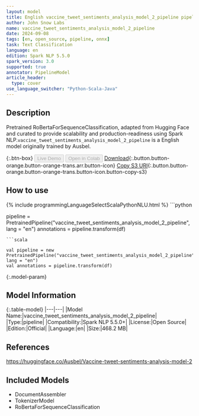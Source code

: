 ```yaml
---
layout: model
title: English vaccine_tweet_sentiments_analysis_model_2_pipeline pipeline RoBertaForSequenceClassification from Ausbel
author: John Snow Labs
name: vaccine_tweet_sentiments_analysis_model_2_pipeline
date: 2024-09-08
tags: [en, open_source, pipeline, onnx]
task: Text Classification
language: en
edition: Spark NLP 5.5.0
spark_version: 3.0
supported: true
annotator: PipelineModel
article_header:
  type: cover
use_language_switcher: "Python-Scala-Java"
---
```


## Description

Pretrained RoBertaForSequenceClassification, adapted from Hugging Face and curated to provide scalability and production-readiness using Spark NLP.`vaccine_tweet_sentiments_analysis_model_2_pipeline` is a English model originally trained by Ausbel.

{:.btn-box}
<button class="button button-orange" disabled>Live Demo</button>
<button class="button button-orange" disabled>Open in Colab</button>
[Download](https://s3.amazonaws.com/auxdata.johnsnowlabs.com/public/models/vaccine_tweet_sentiments_analysis_model_2_pipeline_en_5.5.0_3.0_1725829681996.zip){:.button.button-orange.button-orange-trans.arr.button-icon}
[Copy S3 URI](s3://auxdata.johnsnowlabs.com/public/models/vaccine_tweet_sentiments_analysis_model_2_pipeline_en_5.5.0_3.0_1725829681996.zip){:.button.button-orange.button-orange-trans.button-icon.button-copy-s3}

## How to use



<div class="tabs-box" markdown="1">
{% include programmingLanguageSelectScalaPythonNLU.html %}
```python

pipeline = PretrainedPipeline("vaccine_tweet_sentiments_analysis_model_2_pipeline", lang = "en")
annotations =  pipeline.transform(df)   

```
```scala

val pipeline = new PretrainedPipeline("vaccine_tweet_sentiments_analysis_model_2_pipeline", lang = "en")
val annotations = pipeline.transform(df)

```
</div>

{:.model-param}
## Model Information

{:.table-model}
|---|---|
|Model Name:|vaccine_tweet_sentiments_analysis_model_2_pipeline|
|Type:|pipeline|
|Compatibility:|Spark NLP 5.5.0+|
|License:|Open Source|
|Edition:|Official|
|Language:|en|
|Size:|468.2 MB|

## References

https://huggingface.co/Ausbel/Vaccine-tweet-sentiments-analysis-model-2

## Included Models

- DocumentAssembler
- TokenizerModel
- RoBertaForSequenceClassification